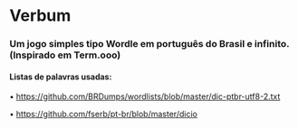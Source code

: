 # Verbum

### Um jogo simples tipo Wordle em português do Brasil e infinito. (Inspirado em Term.ooo)
#### Listas de palavras usadas:

• https://github.com/BRDumps/wordlists/blob/master/dic-ptbr-utf8-2.txt

• https://github.com/fserb/pt-br/blob/master/dicio
